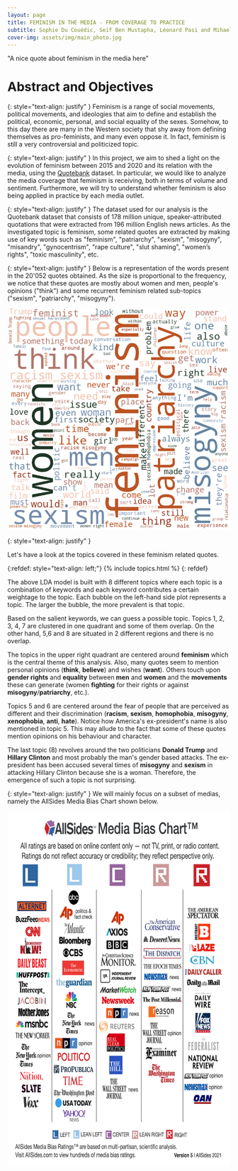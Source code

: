 ```yaml
---
layout: page
title: FEMINISM IN THE MEDIA - FROM COVERAGE TO PRACTICE
subtitle: Sophie Du Couédic, Seif Ben Mustapha, Léonard Pasi and Mihaela Berezantev
cover-img: assets/img/main_photo.jpg
---
```


<div class="wrapper">
    <div class="typing-demo">
      "A nice quote about feminism in the media here"
    </div>
</div>

# Abstract and Objectives


 {: style="text-align: justify" } 
 Feminism is a range of social movements, political movements, and ideologies that aim to define and establish the political, economic, personal, and social equality of the sexes. Somehow, to this day there are many in the Western society that shy away from defining themselves as pro-feminists, and many even oppose it. In fact, feminism is still a very controversial and politicized topic.

 {: style="text-align: justify" } 
 In this project, we aim to shed a light on the evolution of feminism between 2015 and 2020 and its relation with the media, using the [Quotebank](https://zenodo.org/record/4277311#.YbEcOWZKj0o) dataset. In particular, we would like to analyze the media coverage that feminism is receiving, both in terms of volume and sentiment. Furthermore, we will try to understand whether feminism is also being applied in practice by each media outlet.

{: style="text-align: justify" } 
The dataset used for our analysis is the Quotebank dataset that consists of 178 million unique, speaker-attributed quotations that were extracted from 196 million English news articles. As the investigated topic is feminism, some related quotes are extracted by making use of key words such as "feminism", "patriarchy", "sexism", "misogyny", "misandry", "gynocentrism",  "rape culture", "slut shaming", "women’s rights", "toxic masculinity", etc.

{: style="text-align: justify" }
Below is a representation of the words present in the 20'052 quotes obtained. As the size is proportional to the frequency, we notice that these quotes are mostly about women and men, people's opinions ("think") and some recurrent feminism related sub-topics ("sexism", "patriarchy", "misogyny"). 

<p align="center">
<img width="500" height="500" src="/assets/img/wordcloud.png">
</p>

{: style="text-align: justify" }

Let's have a look at the topics covered in these feminism related quotes.

{:refdef: style="text-align: left;"}
{% include topics.html %}
{: refdef}

The above LDA model is built with 8 different topics where each topic is a combination of keywords and each keyword contributes a certain weightage to the topic. Each bubble on the left-hand side plot represents a topic. The larger the bubble, the more prevalent is that topic.

Based on the salient keywords, we can guess a possible topic. Topics 1, 2, 3, 4, 7 are clustered in one quadrant and some of them overlap. On the other hand, 5,6 and 8 are situated in 2 different regions and there is no overlap.

The topics in the upper right quadrant are centered around **feminism** which is the central theme of this analysis. Also, many quotes seem to mention personal opinions (**think**, **believe**) and wishes (**want**). Others touch upon **gender rights**  and **equality** between **men** and **women** and the **movements** these can generate (women **fighting** for their rights or against **misogyny**/**patriarchy**, etc.).

Topics 5 and 6 are centered around the fear of people that are perceived as different and their discrimination (**racism**, **sexism**, **homophobia**, **misogyny**, **xenophobia**, **anti**, **hate**). Notice how America's ex-president's name is also mentioned in topic 5. This may allude to the fact that some of these quotes mention opinions on his behaviour and character. 

The last topic (8) revolves around the two politicians **Donald Trump** and **Hillary Clinton** and most probably the man's gender based attacks. The ex-president has been accused several times of **misogyny** and **sexism** in attacking Hillary Clinton because she is a woman. Therefore, the emergence of such a topic is not surprising.

{: style="text-align: justify" }
We will mainly focus on a subset of medias, namely the AllSides Media Bias Chart shown below. 

<p align="center">
<img width="600" height="800" src="assets/img/AllSidesMediaBiasChart.jpeg">
</p>

